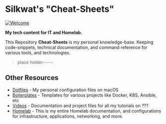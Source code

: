 # Silkwat's "Cheat-Sheets"

[![Welcome](https://cnd-prod-1.s3.us-west-004.backblazeb2.com/new-banner2-scaled-for-github.jpg)](https://youtu.be/xxx)

**My tech content for IT and Homelab.**

This Repository **Cheat-Sheets** is my personal knowledge-base. Keeping code-snippets, technical documentation, and command reference for various tools, and technologies.

> place holder:----.

## Other Resources

- [Dotfiles](https://github.com/silkwat/dotfiles) - My personal configuration files on macOS
- [Boilerplates](https://github.com/silkwat/boilerplates) - Templates for various projects like Docker, K8S, Ansible, etc
- [Videos](https://github.com/silkwat/videos) - Documentation and project files for all my tutorials on ???
- [Homelab](https://github.com/silkwat/homelab) - This is my entire Homelab documentation, and configurations for infrastructure, applications, networking, and more.
